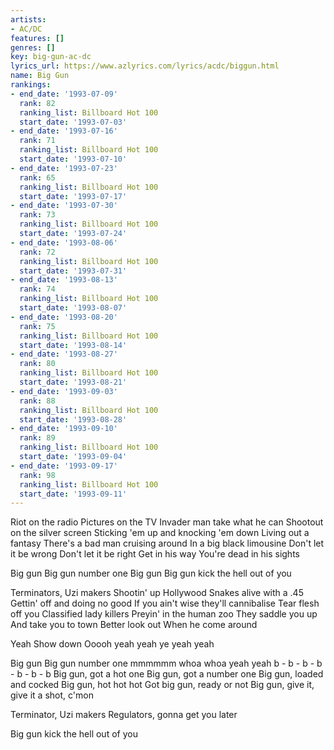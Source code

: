 ```yaml
---
artists:
- AC/DC
features: []
genres: []
key: big-gun-ac-dc
lyrics_url: https://www.azlyrics.com/lyrics/acdc/biggun.html
name: Big Gun
rankings:
- end_date: '1993-07-09'
  rank: 82
  ranking_list: Billboard Hot 100
  start_date: '1993-07-03'
- end_date: '1993-07-16'
  rank: 71
  ranking_list: Billboard Hot 100
  start_date: '1993-07-10'
- end_date: '1993-07-23'
  rank: 65
  ranking_list: Billboard Hot 100
  start_date: '1993-07-17'
- end_date: '1993-07-30'
  rank: 73
  ranking_list: Billboard Hot 100
  start_date: '1993-07-24'
- end_date: '1993-08-06'
  rank: 72
  ranking_list: Billboard Hot 100
  start_date: '1993-07-31'
- end_date: '1993-08-13'
  rank: 74
  ranking_list: Billboard Hot 100
  start_date: '1993-08-07'
- end_date: '1993-08-20'
  rank: 75
  ranking_list: Billboard Hot 100
  start_date: '1993-08-14'
- end_date: '1993-08-27'
  rank: 80
  ranking_list: Billboard Hot 100
  start_date: '1993-08-21'
- end_date: '1993-09-03'
  rank: 88
  ranking_list: Billboard Hot 100
  start_date: '1993-08-28'
- end_date: '1993-09-10'
  rank: 89
  ranking_list: Billboard Hot 100
  start_date: '1993-09-04'
- end_date: '1993-09-17'
  rank: 98
  ranking_list: Billboard Hot 100
  start_date: '1993-09-11'
---
```


Riot on the radio
Pictures on the TV
Invader man take what he can
Shootout on the silver screen
Sticking 'em up and knocking 'em down
Living out a fantasy
There's a bad man cruising around
In a big black limousine
Don't let it be wrong
Don't let it be right
Get in his way
You're dead in his sights


Big gun
Big gun number one
Big gun
Big gun kick the hell out of you

Terminators, Uzi makers
Shootin' up Hollywood
Snakes alive with a .45
Gettin' off and doing no good
If you ain't wise they'll cannibalise
Tear flesh off you
Classified lady killers
Preyin' in the human zoo
They saddle you up
And take you to town
Better look out
When he come around



Yeah
Show down
Ooooh yeah yeah
ye yeah yeah

Big gun
Big gun number one
mmmmmm
whoa whoa
yeah yeah
b - b - b - b - b - b - b
Big gun, got a hot one
Big gun, got a number one
Big gun, loaded and cocked
Big gun, hot hot hot
Got big gun, ready or not
Big gun, give it, give it a shot, c'mon

Terminator, Uzi makers
Regulators, gonna get you later

Big gun kick the hell out of you



